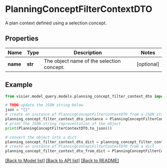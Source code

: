 # PlanningConceptFilterContextDTO

A plan context defined using a selection concept.

## Properties

Name | Type | Description | Notes
------------ | ------------- | ------------- | -------------
**name** | **str** | The object name of the selection concept. | [optional] 

## Example

```python
from visier.model_query.models.planning_concept_filter_context_dto import PlanningConceptFilterContextDTO

# TODO update the JSON string below
json = "{}"
# create an instance of PlanningConceptFilterContextDTO from a JSON string
planning_concept_filter_context_dto_instance = PlanningConceptFilterContextDTO.from_json(json)
# print the JSON string representation of the object
print(PlanningConceptFilterContextDTO.to_json())

# convert the object into a dict
planning_concept_filter_context_dto_dict = planning_concept_filter_context_dto_instance.to_dict()
# create an instance of PlanningConceptFilterContextDTO from a dict
planning_concept_filter_context_dto_from_dict = PlanningConceptFilterContextDTO.from_dict(planning_concept_filter_context_dto_dict)
```
[[Back to Model list]](../README.md#documentation-for-models) [[Back to API list]](../README.md#documentation-for-api-endpoints) [[Back to README]](../README.md)


